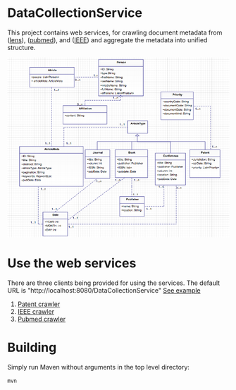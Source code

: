 DataCollectionService
=============
This project contains web services, for crawling document metadata from ([lens](http://www.lens.org/lens/)), ([pubmed](http://www.ncbi.nlm.nih.gov/pubmed/)), and ([IEEE](http://ieeexplore.ieee.org/Xplore/home.jsp)) and aggregate the metadata into unified structure.  

![alt tag](https://github.com/wwhou/pubmedservice/blob/master/articleStructure.png)

# Use the web services

There are three clients being provided for using the services. The default URL is "http://localhost:8080/DataCollectionService" [See example](https://github.com/wwhou/pubmedservice/blob/master/DataCollectionService/src/main/java/org/service/TestSearch.java)

1. [ Patent crawler](https://github.com/wwhou/pubmedservice/blob/master/DataCollectionService/src/main/java/org/IEEE/client/IEEEClient.java) 
2. [IEEE crawler](https://github.com/wwhou/pubmedservice/blob/master/DataCollectionService/src/main/java/org/lens/client/PatentClient.java)
3. [Pubmed crawler](https://github.com/wwhou/pubmedservice/blob/master/DataCollectionService/src/main/java/org/pubMed/client/PubMedClient.java)

# Building

Simply run Maven without arguments in the top level directory:

    mvn
